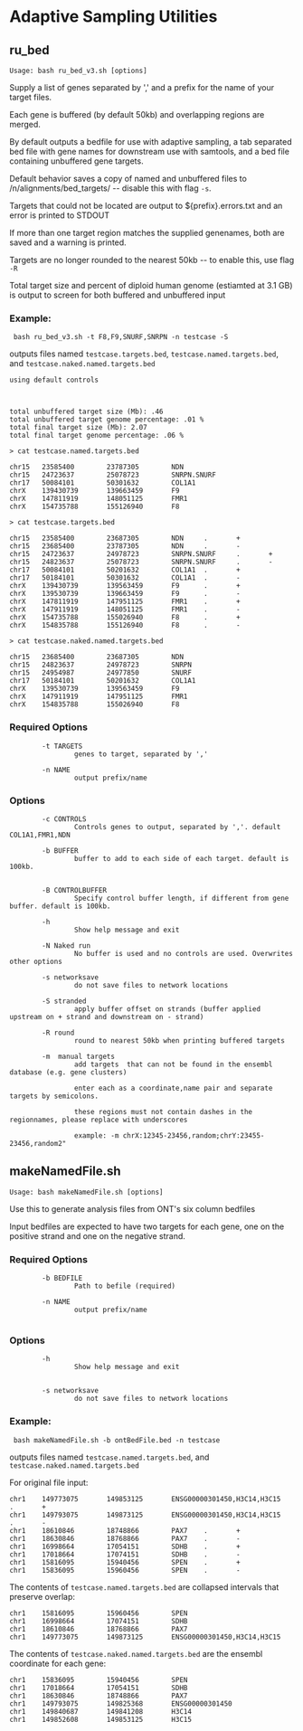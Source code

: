 # Adaptive Sampling Utilities

## ru_bed

`Usage: bash ru_bed_v3.sh [options]`

Supply a list of genes separated by ',' and a prefix for the name of your target files. 

Each gene is buffered (by default 50kb) and overlapping regions are merged.

By default outputs a bedfile for use with adaptive sampling, a tab separated bed file with gene names for downstream use with samtools, and a bed file containing unbuffered gene targets.

Default behavior saves a copy of named and unbuffered files to /n/alignments/bed_targets/ -- disable this with flag `-s`.

Targets that could not be located are output to ${prefix}.errors.txt and an error is printed to STDOUT

If more than one target region matches the supplied genenames, both are saved and a warning is printed.

Targets are no longer rounded to the nearest 50kb -- to enable this, use flag `-R`

Total target size and percent of diploid human genome (estiamted at 3.1 GB) is output to screen for both buffered and unbuffered input


### Example:

``` bash ru_bed_v3.sh -t F8,F9,SNURF,SNRPN -n testcase -S```

outputs files named `testcase.targets.bed`, `testcase.named.targets.bed`, and `testcase.naked.named.targets.bed`

```
using default controls



total unbuffered target size (Mb): .46
total unbuffered target genome percentage: .01 %
total final target size (Mb): 2.07
total final target genome percentage: .06 %

```

```
> cat testcase.named.targets.bed

chr15   23585400        23787305        NDN
chr15   24723637        25078723        SNRPN.SNURF
chr17   50084101        50301632        COL1A1
chrX    139430739       139663459       F9
chrX    147811919       148051125       FMR1
chrX    154735788       155126940       F8

> cat testcase.targets.bed

chr15   23585400        23687305        NDN     .       +
chr15   23685400        23787305        NDN     .       -
chr15   24723637        24978723        SNRPN.SNURF     .       +
chr15   24823637        25078723        SNRPN.SNURF     .       -
chr17   50084101        50201632        COL1A1  .       +
chr17   50184101        50301632        COL1A1  .       -
chrX    139430739       139563459       F9      .       +
chrX    139530739       139663459       F9      .       -
chrX    147811919       147951125       FMR1    .       +
chrX    147911919       148051125       FMR1    .       -
chrX    154735788       155026940       F8      .       +
chrX    154835788       155126940       F8      .       -

> cat testcase.naked.named.targets.bed 

chr15   23685400        23687305        NDN
chr15   24823637        24978723        SNRPN
chr15   24954987        24977850        SNURF
chr17   50184101        50201632        COL1A1
chrX    139530739       139563459       F9
chrX    147911919       147951125       FMR1
chrX    154835788       155026940       F8

```
### Required Options

```
        -t TARGETS
                genes to target, separated by ','

        -n NAME
                output prefix/name
```

### Options

```
        -c CONTROLS
                Controls genes to output, separated by ','. default COL1A1,FMR1,NDN

        -b BUFFER
                buffer to add to each side of each target. default is 100kb.


        -B CONTROLBUFFER
                Specify control buffer length, if different from gene buffer. default is 100kb.

        -h
                Show help message and exit

        -N Naked run
                No buffer is used and no controls are used. Overwrites other options

        -s networksave
                do not save files to network locations

        -S stranded
                apply buffer offset on strands (buffer applied upstream on + strand and downstream on - strand)

        -R round
                round to nearest 50kb when printing buffered targets

        -m  manual targets
                add targets  that can not be found in the ensembl database (e.g. gene clusters)

                enter each as a coordinate,name pair and separate targets by semicolons.

                these regions must not contain dashes in the regionnames, please replace with underscores

                example: -m chrX:12345-23456,random;chrY:23455-23456,random2"

```     

## makeNamedFile.sh

`Usage: bash makeNamedFile.sh [options]`

Use this to generate analysis files from ONT's six column bedfiles

Input bedfiles are expected to have two targets for each gene, one on the positive strand and one on the negative strand.

### Required Options

```
        -b BEDFILE
                Path to befile (required)

        -n NAME
                output prefix/name
       
```

### Options

```
        -h
                Show help message and exit


        -s networksave
                do not save files to network locations

```    

### Example:

``` bash makeNamedFile.sh -b ontBedFile.bed -n testcase```

outputs files named `testcase.named.targets.bed`, and `testcase.naked.named.targets.bed`

For original file input:
```
chr1    149773075       149853125       ENSG00000301450,H3C14,H3C15     .       +
chr1    149793075       149873125       ENSG00000301450,H3C14,H3C15     .       -
chr1    18610846        18748866        PAX7    .       +
chr1    18630846        18768866        PAX7    .       -
chr1    16998664        17054151        SDHB    .       +
chr1    17018664        17074151        SDHB    .       -
chr1    15816095        15940456        SPEN    .       +
chr1    15836095        15960456        SPEN    .       -
```

The contents of `testcase.named.targets.bed` are collapsed intervals that preserve overlap:

```
chr1    15816095        15960456        SPEN
chr1    16998664        17074151        SDHB
chr1    18610846        18768866        PAX7
chr1    149773075       149873125       ENSG00000301450,H3C14,H3C15
```

The contents of `testcase.naked.named.targets.bed` are the ensembl coordinate for each gene:

```
chr1    15836095        15940456        SPEN
chr1    17018664        17054151        SDHB
chr1    18630846        18748866        PAX7
chr1    149793075       149825368       ENSG00000301450
chr1    149840687       149841208       H3C14
chr1    149852608       149853125       H3C15
```
